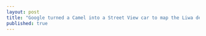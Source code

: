 ```yaml
---
layout: post
title: "Google turned a Camel into a Street View car to map the Liwa desert!"
published: true
---
```

